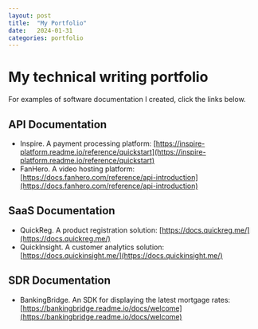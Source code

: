 ```yaml
---
layout: post
title:  "My Portfolio"
date:   2024-01-31
categories: portfolio
---
```

# My technical writing portfolio

For examples of software documentation I created, click the links below.

## API Documentation
* Inspire. A payment processing platform: [https://inspire-platform.readme.io/reference/quickstart](https://inspire-platform.readme.io/reference/quickstart)
* FanHero. A video hosting platform: [https://docs.fanhero.com/reference/api-introduction](https://docs.fanhero.com/reference/api-introduction)

## SaaS Documentation
* QuickReg. A product registration solution: [https://docs.quickreg.me/](https://docs.quickreg.me/)
* QuickInsight. A customer analytics solution: [https://docs.quickinsight.me/](https://docs.quickinsight.me/)

## SDR Documentation
* BankingBridge. An SDK for displaying the latest mortgage rates: [https://bankingbridge.readme.io/docs/welcome](https://bankingbridge.readme.io/docs/welcome)
